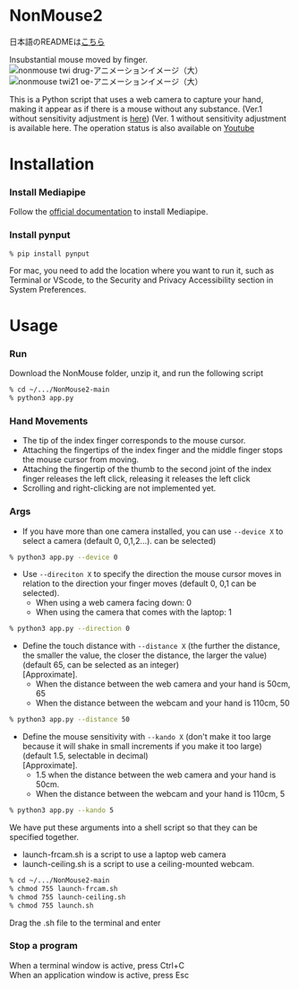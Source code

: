 # NonMouse2
日本語のREADMEは[こちら](README-ja.md)  

Insubstantial mouse moved by finger.      
![nonmouse twi drug-アニメーションイメージ（大）](https://user-images.githubusercontent.com/22733958/121180947-7054ef80-c89c-11eb-9c7a-42a9e1f3f02a.gif)  
![nonmouse twi21 oe-アニメーションイメージ（大）](https://user-images.githubusercontent.com/22733958/121180967-75b23a00-c89c-11eb-82fa-4f5d9abda320.gif)  


This is a Python script that uses a web camera to capture your hand, making it appear as if there is a mouse without any substance. (Ver.1 without sensitivity adjustment is [here](https://github.com/takeyamayuki/NonMouse))
(Ver. 1 without sensitivity adjustment is available here.
The operation status is also available on [Youtube](https://youtu.be/ufvOJUTCF8M)

# Installation
### Install Mediapipe  
Follow the [official documentation](https://google.github.io/mediapipe/getting_started/install.html#installing-on-macos) to install Mediapipe.

### Install pynput
```sh:Install
% pip install pynput  
```
For mac, you need to add the location where you want to run it, such as Terminal or VScode, to the Security and Privacy Accessibility section in System Preferences.

# Usage
### Run
Download the NonMouse folder, unzip it, and run the following script
```sh
% cd ~/.../NonMouse2-main
% python3 app.py
```
### Hand Movements
* The tip of the index finger corresponds to the mouse cursor.  
* Attaching the fingertips of the index finger and the middle finger stops the mouse cursor from moving.  
* Attaching the fingertip of the thumb to the second joint of the index finger releases the left click, releasing it releases the left click  
* Scrolling and right-clicking are not implemented yet.

### Args
* If you have more than one camera installed, you can use `--device X` to select a camera (default 0, 0,1,2...). can be selected)   
```sh
% python3 app.py --device 0
```
* Use `--direciton X` to specify the direction the mouse cursor moves in relation to the direction your finger moves (default 0, 0,1 can be selected).  
    * When using a web camera facing down: 0     
    * When using the camera that comes with the laptop: 1
```sh
% python3 app.py --direction 0
```
* Define the touch distance with `--distance X` (the further the distance, the smaller the value, the closer the distance, the larger the value) (default 65, can be selected as an integer)   
[Approximate].
    * When the distance between the web camera and your hand is 50cm, 65
    * When the distance between the webcam and your hand is 110cm, 50
```sh
% python3 app.py --distance 50
```
* Define the mouse sensitivity with `--kando X` (don't make it too large because it will shake in small increments if you make it too large) (default 1.5, selectable in decimal)  
[Approximate].
    * 1.5 when the distance between the web camera and your hand is 50cm.
    * When the distance between the webcam and your hand is 110cm, 5
```sh
% python3 app.py --kando 5
```
We have put these arguments into a shell script so that they can be specified together.  
* launch-frcam.sh is a script to use a laptop web camera  
* launch-ceiling.sh is a script to use a ceiling-mounted webcam.
```sh
% cd ~/.../NonMouse2-main
% chmod 755 launch-frcam.sh
% chmod 755 launch-ceiling.sh
% chmod 755 launch.sh
```
Drag the .sh file to the terminal and enter    
### Stop a program
When a terminal window is active, press Ctrl+C    
When an application window is active, press Esc    